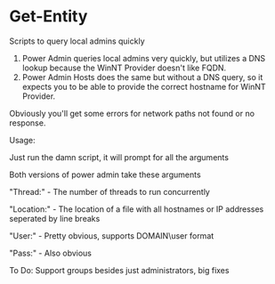 # Get-Entity
Scripts to query local admins quickly

1. Power Admin queries local admins very quickly, but utilizes a DNS lookup because the WinNT Provider doesn't like FQDN.
2. Power Admin Hosts does the same but without a DNS query, so it expects you to be able to provide the correct hostname for WinNT Provider.

Obviously you'll get some errors for network paths not found or no response.

Usage:

Just run the damn script, it will prompt for all the arguments

Both versions of power admin take these arguments

"Thread:" - The number of threads to run concurrently

"Location:" - The location of a file with all hostnames or IP addresses seperated by line breaks

"User:" - Pretty obvious, supports DOMAIN\user format

"Pass:" - Also obvious

To Do: Support groups besides just administrators, big fixes
